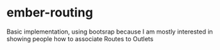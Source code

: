 ember-routing
=============

Basic implementation, using bootsrap because I am mostly interested in showing people how to associate Routes to Outlets